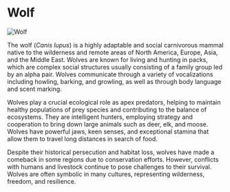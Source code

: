 # Wolf

![Wolf](https://upload.wikimedia.org/wikipedia/commons/1/16/Canis_lupus_laying_in_snow_edit.jpg)

The wolf (*Canis lupus*) is a highly adaptable and social carnivorous mammal native to the wilderness and remote areas of North America, Europe, Asia, and the Middle East. Wolves are known for living and hunting in packs, which are complex social structures usually consisting of a family group led by an alpha pair. Wolves communicate through a variety of vocalizations including howling, barking, and growling, as well as through body language and scent marking.

Wolves play a crucial ecological role as apex predators, helping to maintain healthy populations of prey species and contributing to the balance of ecosystems. They are intelligent hunters, employing strategy and cooperation to bring down large animals such as deer, elk, and moose. Wolves have powerful jaws, keen senses, and exceptional stamina that allow them to travel long distances in search of food.

Despite their historical persecution and habitat loss, wolves have made a comeback in some regions due to conservation efforts. However, conflicts with humans and livestock continue to pose challenges to their survival. Wolves are often symbolic in many cultures, representing wilderness, freedom, and resilience.
